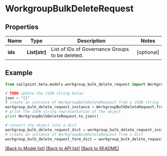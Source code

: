 # WorkgroupBulkDeleteRequest


## Properties

Name | Type | Description | Notes
------------ | ------------- | ------------- | -------------
**ids** | **List[str]** | List of IDs of Governance Groups to be deleted. | [optional] 

## Example

```python
from sailpoint.beta.models.workgroup_bulk_delete_request import WorkgroupBulkDeleteRequest

# TODO update the JSON string below
json = "{}"
# create an instance of WorkgroupBulkDeleteRequest from a JSON string
workgroup_bulk_delete_request_instance = WorkgroupBulkDeleteRequest.from_json(json)
# print the JSON string representation of the object
print WorkgroupBulkDeleteRequest.to_json()

# convert the object into a dict
workgroup_bulk_delete_request_dict = workgroup_bulk_delete_request_instance.to_dict()
# create an instance of WorkgroupBulkDeleteRequest from a dict
workgroup_bulk_delete_request_form_dict = workgroup_bulk_delete_request.from_dict(workgroup_bulk_delete_request_dict)
```
[[Back to Model list]](../README.md#documentation-for-models) [[Back to API list]](../README.md#documentation-for-api-endpoints) [[Back to README]](../README.md)


